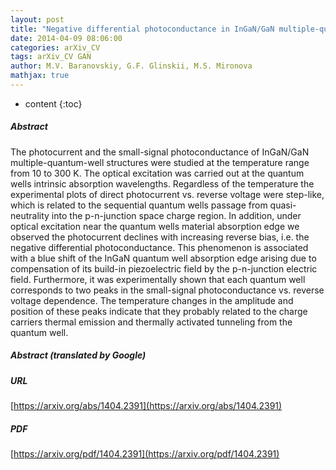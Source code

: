 ```yaml
---
layout: post
title: "Negative differential photoconductance in InGaN/GaN multiple-quantum-well structures"
date: 2014-04-09 08:06:00
categories: arXiv_CV
tags: arXiv_CV GAN
author: M.V. Baranovskiy, G.F. Glinskii, M.S. Mironova
mathjax: true
---
```


* content
{:toc}

##### Abstract
The photocurrent and the small-signal photoconductance of InGaN/GaN multiple-quantum-well structures were studied at the temperature range from 10 to 300 K. The optical excitation was carried out at the quantum wells intrinsic absorption wavelengths. Regardless of the temperature the experimental plots of direct photocurrent vs. reverse voltage were step-like, which is related to the sequential quantum wells passage from quasi-neutrality into the p-n-junction space charge region. In addition, under optical excitation near the quantum wells material absorption edge we observed the photocurrent declines with increasing reverse bias, i.e. the negative differential photoconductance. This phenomenon is associated with a blue shift of the InGaN quantum well absorption edge arising due to compensation of its build-in piezoelectric field by the p-n-junction electric field. Furthermore, it was experimentally shown that each quantum well corresponds to two peaks in the small-signal photoconductance vs. reverse voltage dependence. The temperature changes in the amplitude and position of these peaks indicate that they probably related to the charge carriers thermal emission and thermally activated tunneling from the quantum well.

##### Abstract (translated by Google)


##### URL
[https://arxiv.org/abs/1404.2391](https://arxiv.org/abs/1404.2391)

##### PDF
[https://arxiv.org/pdf/1404.2391](https://arxiv.org/pdf/1404.2391)

